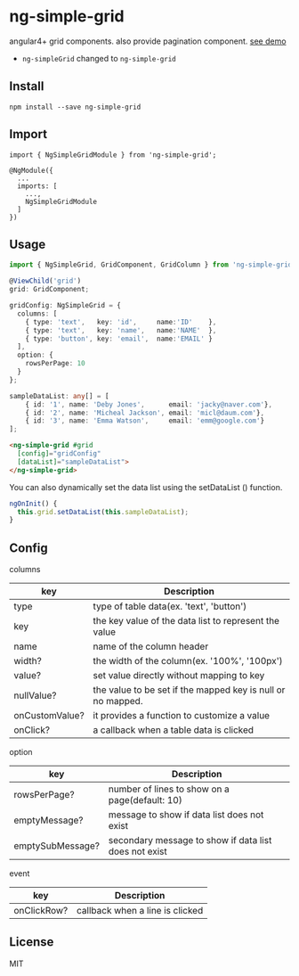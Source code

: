 
<!--[![Build Status](https://travis-ci.org/tb/ng2-nouislider.svg?branch=master)](https://travis-ci.org/tb/ng2-nouislider)
[![npm version](https://badge.fury.io/js/ng2-nouislider.svg)](http://badge.fury.io/js/ng2-nouislider)
[![Downloads](http://img.shields.io/npm/dm/ng2-nouislider.svg)](https://npmjs.org/package/ng2-nouislider)-->
# ng-simple-grid

angular4+ grid components. also provide pagination component.
[see demo](https://ng-simple-grid-example.firebaseapp.com/)

* `ng-simpleGrid` changed to `ng-simple-grid`

## Install
```
npm install --save ng-simple-grid
```

## Import
```typesript
import { NgSimpleGridModule } from 'ng-simple-grid';

@NgModule({
  ...
  imports: [
    ...,
    NgSimpleGridModule
  ]
})
```

## Usage
```typescript
import { NgSimpleGrid, GridComponent, GridColumn } from 'ng-simple-grid';

@ViewChild('grid')
grid: GridComponent;

gridConfig: NgSimpleGrid = {
  columns: [
    { type: 'text',   key: 'id',     name:'ID'    },
    { type: 'text',   key: 'name',   name:'NAME'  },
    { type: 'button', key: 'email',  name:'EMAIL' }
  ],
  option: {
    rowsPerPage: 10
  }
};

sampleDataList: any[] = [
    { id: '1', name: 'Deby Jones',      email: 'jacky@naver.com'},
    { id: '2', name: 'Micheal Jackson', email: 'micl@daum.com'},
    { id: '3', name: 'Emma Watson',     email: 'emm@google.com'}
];
```

```html
<ng-simple-grid #grid 
  [config]="gridConfig" 
  [dataList]="sampleDataList">
</ng-simple-grid>
```

You can also dynamically set the data list using the setDataList () function.

```typescript
ngOnInit() {
  this.grid.setDataList(this.sampleDataList);
}
```

## Config
columns

| key        | Description |
| ------------- | ------------- |
| type          | type of table data(ex. 'text', 'button')  |
| key           | the key value of the data list to represent the value  |
| name          | name of the column header  |
| width?        | the width of the column(ex. '100%', '100px')  |
| value?        | set value directly without mapping to key |
| nullValue?    | the value to be set if the mapped key is null or no mapped.  |
| onCustomValue?| it provides a function to customize a value |
| onClick?      | a callback when a table data is clicked   |


option

| key          | Description |
| -------------   | ------------- |
| rowsPerPage?     | number of lines to show on a page(default: 10)  |
| emptyMessage?    | message to show if data list does not exist  |
| emptySubMessage? | secondary message to show if data list does not exist  |

event

| key        | Description |
| ------------- | ------------- |
| onClickRow?   | callback when a line is clicked  |

## License
MIT